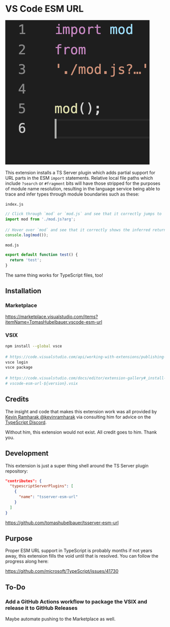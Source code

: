 # VS Code ESM URL

![](icon.png)

This extension installs a TS Server plugin which adds partial support for URL
parts in the ESM `import` statements. Relative local file paths which include
`?search` or `#fragment` bits will have those stripped for the purposes of
module name resolution, resulting in the language service being able to trace
and infer types through module boundaries such as these:

`index.js`
```javascript
// Click through `mod` or `mod.js` and see that it correctly jumps to `mod.js`
import mod from './mod.js?arg';

// Hover over `mod` and see that it correctly shows the inferred return type
console.log(mod());
```

`mod.js`
```javascript
export default function test() {
  return 'test';
}
```

The same thing works for TypeScript files, too!

## Installation

### Marketplace

https://marketplace.visualstudio.com/items?itemName=TomasHubelbauer.vscode-esm-url

### VSIX

```sh
npm install --global vsce

# https://code.visualstudio.com/api/working-with-extensions/publishing-extension#publishing-extensions
vsce login
vsce package

# https://code.visualstudio.com/docs/editor/extension-gallery#_install-from-a-vsix
# vscode-esm-url-${version}.vsix
```

## Credits

The insight and code that makes this extension work was all provided by [Kevin
Ramharak @kevinramharak](https://github.com/kevinramharak) via consulting him
for advice on the [TypeScript Discord](https://discord.com/invite/typescript).

Without him, this extension would not exist. All credit goes to him. Thank you.

## Development

This extension is just a super thing shell around the TS Server plugin repository:

```json
"contributes": {
  "typescriptServerPlugins": [
    {
      "name": "tsserver-esm-url"
    }
  ]
}
```

https://github.com/tomashubelbauer/tsserver-esm-url

## Purpose

Proper ESM URL support in TypeScript is probably months if not years away, this
extension fills the void until that is resolved. You can follow the progress
along here:

https://github.com/microsoft/TypeScript/issues/41730

## To-Do

### Add a GitHub Actions workflow to package the VSIX and release it to GitHub Releases

Maybe automate pushing to the Marketplace as well.
